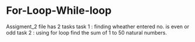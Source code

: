 # For-Loop-While-loop
Assigment_2 file has 2 tasks
task 1 : finding wheather entered no. is even or odd
task 2 : using for loop find the sum of 1 to 50 natural numbers.
